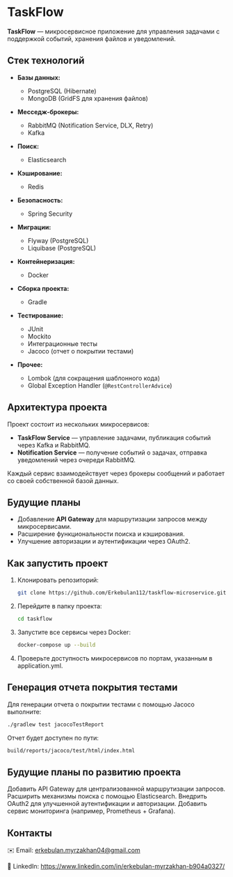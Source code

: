 # TaskFlow

**TaskFlow** — микросервисное приложение для управления задачами с поддержкой событий, хранения файлов и уведомлений.

## Стек технологий

- **Базы данных:**
  - PostgreSQL (Hibernate)
  - MongoDB (GridFS для хранения файлов)

- **Месседж-брокеры:**
  - RabbitMQ (Notification Service, DLX, Retry)
  - Kafka

- **Поиск:**
  - Elasticsearch

- **Кэширование:**
  - Redis

- **Безопасность:**
  - Spring Security

- **Миграции:**
  - Flyway (PostgreSQL)
  - Liquibase (PostgreSQL)

- **Контейнеризация:**
  - Docker

- **Сборка проекта:**
  - Gradle

- **Тестирование:**
  - JUnit
  - Mockito
  - Интеграционные тесты
  - Jacoco (отчет о покрытии тестами)

- **Прочее:**
  - Lombok (для сокращения шаблонного кода)
  - Global Exception Handler (`@RestControllerAdvice`)

## Архитектура проекта

Проект состоит из нескольких микросервисов:

- **TaskFlow Service** — управление задачами, публикация событий через Kafka и RabbitMQ.
- **Notification Service** — получение событий о задачах, отправка уведомлений через очереди RabbitMQ.

Каждый сервис взаимодействует через брокеры сообщений и работает со своей собственной базой данных.

## Будущие планы

- Добавление **API Gateway** для маршрутизации запросов между микросервисами.
- Расширение функциональности поиска и кэширования.
- Улучшение авторизации и аутентификации через OAuth2.

## Как запустить проект

1. Клонировать репозиторий:
   ```bash
   git clone https://github.com/Erkebulan112/taskflow-microservice.git
   ```

2. Перейдите в папку проекта:
   ```bash
   cd taskflow
   ```
3. Запустите все сервисы через Docker:
   ```bash
   docker-compose up --build
   ```
4.   Проверьте доступность микросервисов по портам, указанным в application.yml.

## Генерация отчета покрытия тестами
Для генерации отчета о покрытии тестами с помощью Jacoco выполните:
   ```bash
   ./gradlew test jacocoTestReport
   ```
Отчет будет доступен по пути:
   ```bash
   build/reports/jacoco/test/html/index.html
   ```
## Будущие планы по развитию проекта
Добавить API Gateway для централизованной маршрутизации запросов.
Расширить механизмы поиска с помощью Elasticsearch.
Внедрить OAuth2 для улучшенной аутентификации и авторизации.
Добавить сервис мониторинга (например, Prometheus + Grafana).

## Контакты
✉️ Email: erkebulan.myrzakhan04@gmail.com

💼 LinkedIn: https://www.linkedin.com/in/erkebulan-myrzakhan-b904a0327/
